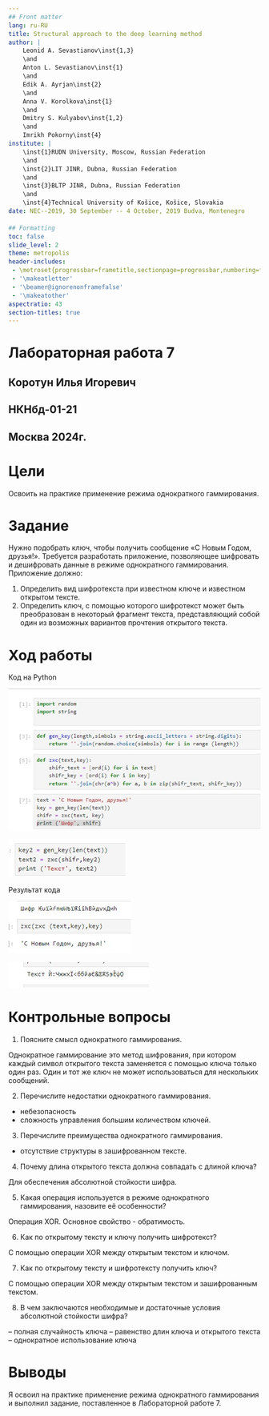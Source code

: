 ```yaml
---
## Front matter
lang: ru-RU
title: Structural approach to the deep learning method
author: |
	Leonid A. Sevastianov\inst{1,3}
	\and
	Anton L. Sevastianov\inst{1}
	\and
	Edik A. Ayrjan\inst{2}
	\and
	Anna V. Korolkova\inst{1}
	\and
	Dmitry S. Kulyabov\inst{1,2}
	\and
	Imrikh Pokorny\inst{4}
institute: |
	\inst{1}RUDN University, Moscow, Russian Federation
	\and
	\inst{2}LIT JINR, Dubna, Russian Federation
	\and
	\inst{3}BLTP JINR, Dubna, Russian Federation
	\and
	\inst{4}Technical University of Košice, Košice, Slovakia
date: NEC--2019, 30 September -- 4 October, 2019 Budva, Montenegro

## Formatting
toc: false
slide_level: 2
theme: metropolis
header-includes: 
 - \metroset{progressbar=frametitle,sectionpage=progressbar,numbering=fraction}
 - '\makeatletter'
 - '\beamer@ignorenonframefalse'
 - '\makeatother'
aspectratio: 43
section-titles: true
---
```


# Лабораторная работа 7

## Коротун Илья Игоревич

## НКНбд-01-21

## Москва 2024г.

# Цели

Освоить на практике применение режима однократного гаммирования.

# Задание

Нужно подобрать ключ, чтобы получить сообщение «С Новым Годом, друзья!». Требуется разработать приложение, позволяющее шифровать и дешифровать данные в режиме однократного гаммирования. Приложение должно:

1. Определить вид шифротекста при известном ключе и известном открытом тексте.
2. Определить ключ, с помощью которого шифротекст может быть преобразован в некоторый фрагмент текста, представляющий собой один из возможных вариантов прочтения открытого текста.

# Ход работы 

Код на Python

![Рисунок1](image/h1.jpg)

![Рисунок2](image/h2.jpg)

Результат кода 

![Рисунок3](image/h3.jpg)

![Рисунок4](image/h4.jpg)

# Контрольные вопросы

1. Поясните смысл однократного гаммирования.

Однократное гаммирование это метод шифрования, при котором каждый символ открытого текста заменяется с помощью ключа только один раз. Один и тот же ключ не может использоваться для нескольких сообщений.

2. Перечислите недостатки однократного гаммирования.

- небезопасность
- сложность управления большим количеством ключей.

3. Перечислите преимущества однократного гаммирования.

- отсутствие структуры в зашифрованном тексте.

4. Почему длина открытого текста должна совпадать с длиной ключа?

Для обеспечения абсолютной стойкости шифра.

5. Какая операция используется в режиме однократного гаммирования, назовите её особенности?

Операция XOR. Основное свойство - обратимость.

6. Как по открытому тексту и ключу получить шифротекст?

С помощью операции XOR между открытым текстом и ключом.

7. Как по открытому тексту и шифротексту получить ключ?

С помощью операции XOR между открытым текстом и зашифрованным текстом.

8. В чем заключаются необходимые и достаточные условия абсолютной стойкости шифра?

– полная случайность ключа
– равенство длин ключа и открытого текста
– однократное использование ключа

# Выводы

Я освоил на практике применение режима однократного гаммирования и выполнил задание, поставленное в Лабораторной работе 7.
